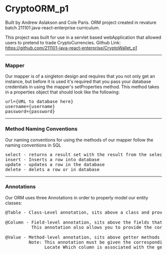 # CryptoORM_p1
Built by Andrew Aslakson and Cole Paris.
ORM project created in revature batch 211101 java-react-enterprise curriculum.

This project was built for use in a servlet based webApplication that allowed users to pretend to trade CryptoCurrencies.
Github Link: https://github.com/211101-java-react-enterprise/CryptoWallet_p1

------------------------------------------------

### Mapper
Our mapper is of a singleton design and requires that you not only get an instance, but before it is used it's 
required that you pass your database credentials in using the mapper's setProperties method. This method takes
in a properties object that should look like the following:
<pre>
url={URL to database here}
username={username}
password={password}
</pre>
--------------------------------------------------

### Method Naming Conventions
Our naming conventions for using the methods of our mapper follow the naming conventions in SQL
<pre>
select - returns a result set with the result from the select query
insert - Inserts a row into database
update - updates a row in the database
delete - delets a row or in database
</pre>
--------------------------------------------------

### Annotations
Our ORM uses three Annotations in order to properly model our entity classes:
<pre>
@Table - Class-Level annotation, sits above a class and provides database table name

@Column - Field-level annotation, sits above the fields that define columns in the table.
          This annotation also allows you to provide the correct name for a column in the database.
          
@Value - Method-level annotation, sits above getter methods for fields marked with @Column.
         Note: This annotation must be given the corresponding column attribute in order to properly 
               Locate Which column is associated with the getter.
</pre>
